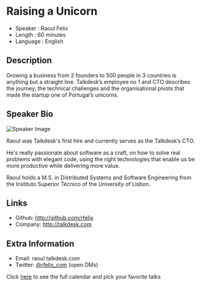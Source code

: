 Raising a Unicorn
=========================

* Speaker   : Raoul Felix
* Length    : 60 minutes
* Language  : English

Description
-----------

Growing a business from 2 founders to 500 people in 3 countries is anything but
a straight line. Talkdesk’s employee no 1 and CTO describes the journey, the
technical challenges and the organisational pivots that made the startup one of
Portugal’s unicorns.

Speaker Bio
-----------

![Speaker Image](https://avatars0.githubusercontent.com/u/9947?s=466)

Raoul was Talkdesk's first hire and currently serves as the Talkdesk’s CTO.

He's really passionate about software as a craft, on how to solve real problems with elegant code, using the right technologies that enable us be more productive while delivering more value.

Raoul holds a M.S. in Distributed Systems and Software Engineering from the Instituto Superior Técnico of the University of Lisbon.

Links
-----

* Github: http://github.com/rfelix
* Company: http://talkdesk.com

Extra Information
-----------------

* Email: raoul talkdesk.com
* Twitter: [@rfelix\_com](https://twitter.com/rfelix_com) (open DMs)

Click [here][1] to see the full calendar and pick your favorite talks

[1]: https://pixels.camp/schedule/
